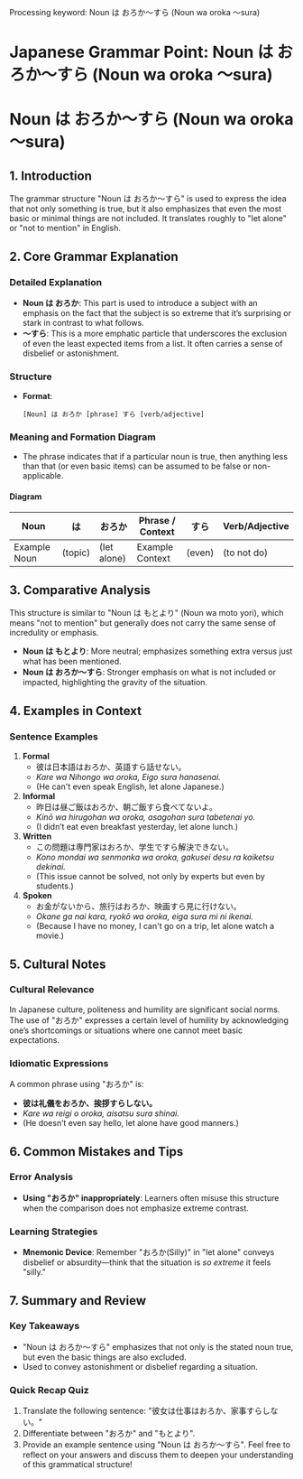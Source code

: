 Processing keyword: Noun は おろか～すら (Noun wa oroka ～sura)
# Japanese Grammar Point: Noun は おろか～すら (Noun wa oroka ～sura)
# Noun は おろか～すら (Noun wa oroka ～sura)
## 1. Introduction
The grammar structure "Noun は おろか～すら" is used to express the idea that not only something is true, but it also emphasizes that even the most basic or minimal things are not included. It translates roughly to "let alone" or "not to mention" in English.
## 2. Core Grammar Explanation
### Detailed Explanation
- **Noun は おろか**: This part is used to introduce a subject with an emphasis on the fact that the subject is so extreme that it’s surprising or stark in contrast to what follows.
- **～すら**: This is a more emphatic particle that underscores the exclusion of even the least expected items from a list. It often carries a sense of disbelief or astonishment.
### Structure
- **Format**: 
  ```
  [Noun] は おろか [phrase] すら [verb/adjective]
  ```
### Meaning and Formation Diagram
- The phrase indicates that if a particular noun is true, then anything less than that (or even basic items) can be assumed to be false or non-applicable.
#### Diagram
| Noun          | は          | おろか     | Phrase / Context | すら        | Verb/Adjective  |
|---------------|-------------|------------|------------------|-------------|------------------|
| Example Noun  | (topic)     | (let alone)| Example Context   | (even)      | (to not do)      |
## 3. Comparative Analysis
This structure is similar to "Noun は もとより" (Noun wa moto yori), which means "not to mention" but generally does not carry the same sense of incredulity or emphasis. 
- **Noun は もとより**: More neutral; emphasizes something extra versus just what has been mentioned.
- **Noun は おろか～すら**: Stronger emphasis on what is not included or impacted, highlighting the gravity of the situation.
## 4. Examples in Context
### Sentence Examples
1. **Formal**
   - 彼は日本語はおろか、英語すら話せない。
   - *Kare wa Nihongo wa oroka, Eigo sura hanasenai.*
   - (He can't even speak English, let alone Japanese.)
2. **Informal**
   - 昨日は昼ご飯はおろか、朝ご飯すら食べてないよ。
   - *Kinō wa hirugohan wa oroka, asagohan sura tabetenai yo.*
   - (I didn’t eat even breakfast yesterday, let alone lunch.)
3. **Written**
   - この問題は専門家はおろか、学生ですら解決できない。
   - *Kono mondai wa senmonka wa oroka, gakusei desu ra kaiketsu dekinai.*
   - (This issue cannot be solved, not only by experts but even by students.)
4. **Spoken**
   - お金がないから、旅行はおろか、映画すら見に行けない。
   - *Okane ga nai kara, ryokō wa oroka, eiga sura mi ni ikenai.*
   - (Because I have no money, I can't go on a trip, let alone watch a movie.)
## 5. Cultural Notes
### Cultural Relevance
In Japanese culture, politeness and humility are significant social norms. The use of "おろか" expresses a certain level of humility by acknowledging one’s shortcomings or situations where one cannot meet basic expectations.
### Idiomatic Expressions
A common phrase using "おろか" is:
- **彼は礼儀をおろか、挨拶すらしない。**
- *Kare wa reigi o oroka, aisatsu sura shinai.*
- (He doesn’t even say hello, let alone have good manners.)
## 6. Common Mistakes and Tips
### Error Analysis
- **Using "おろか" inappropriately**: Learners often misuse this structure when the comparison does not emphasize extreme contrast.
  
### Learning Strategies
- **Mnemonic Device**: Remember "おろか(Silly)" in "let alone" conveys disbelief or absurdity—think that the situation is *so extreme* it feels "silly."
## 7. Summary and Review
### Key Takeaways
- "Noun は おろか～すら" emphasizes that not only is the stated noun true, but even the basic things are also excluded.
- Used to convey astonishment or disbelief regarding a situation.
### Quick Recap Quiz
1. Translate the following sentence: "彼女は仕事はおろか、家事すらしない。"
2. Differentiate between "おろか" and "もとより".
3. Provide an example sentence using "Noun は おろか～すら".
Feel free to reflect on your answers and discuss them to deepen your understanding of this grammatical structure!
